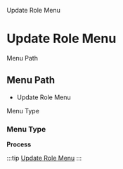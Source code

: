 
Update Role Menu
# Update Role Menu



Menu Path
## Menu Path



- Update Role Menu

Menu Type
### Menu Type

**Process**


:::tip
[Update Role Menu](functional-guide/process/process-u_rolemenu_update.md)
:::